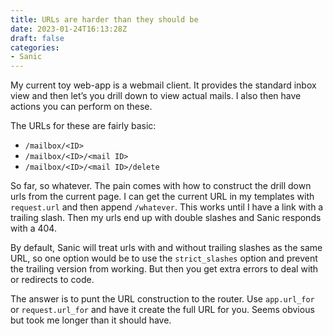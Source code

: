 ```yaml
---
title: URLs are harder than they should be
date: 2023-01-24T16:13:28Z
draft: false
categories:
- Sanic 
---
```

My current toy web-app is a webmail client. It provides the standard inbox view and then let’s you drill down to view actual mails. I also then have actions you can perform on these. 

The URLs for these are fairly basic: 

- `/mailbox/<ID>`
- `/mailbox/<ID>/<mail ID>`
- `/mailbox/<ID>/<mail ID>/delete`

So far, so whatever. The pain comes with how to construct the drill down urls from the current page. I can get the current URL in my templates with `request.url` and then append `/whatever`. This works until I have a link with a trailing slash. Then my urls end up with double slashes and Sanic responds with a 404. 

By default, Sanic will treat urls with and without trailing slashes as the same URL, so one option would be to use the `strict_slashes` option and prevent the trailing version from working. But then you get extra errors to deal with or redirects to code. 

The answer is to punt the URL construction to the router. Use `app.url_for` or `request.url_for` and have it create the full URL for you. Seems obvious but took me longer than it should have. 

